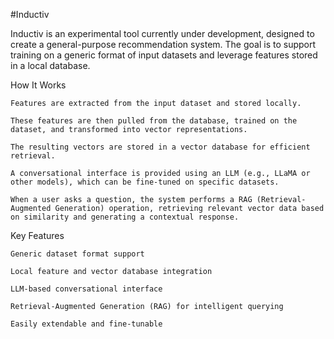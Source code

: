 #Inductiv

Inductiv is an experimental tool currently under development, designed to create a general-purpose recommendation system. The goal is to support training on a generic format of input datasets and leverage features stored in a local database.

How It Works

    Features are extracted from the input dataset and stored locally.

    These features are then pulled from the database, trained on the dataset, and transformed into vector representations.

    The resulting vectors are stored in a vector database for efficient retrieval.

    A conversational interface is provided using an LLM (e.g., LLaMA or other models), which can be fine-tuned on specific datasets.

    When a user asks a question, the system performs a RAG (Retrieval-Augmented Generation) operation, retrieving relevant vector data based on similarity and generating a contextual response.

Key Features

    Generic dataset format support

    Local feature and vector database integration

    LLM-based conversational interface

    Retrieval-Augmented Generation (RAG) for intelligent querying

    Easily extendable and fine-tunable